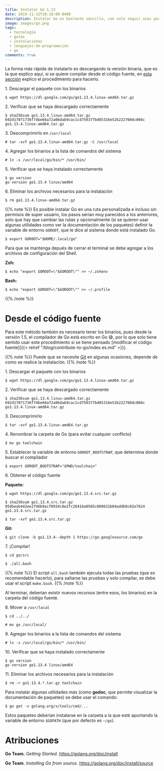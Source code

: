 ```yaml
---
title: Instalar Go 1.13
date: 2019-11-12T10:10:00-0400
description: Instalar Go es bastante sencillo, con solo seguir unas pocas instrucciones cualquiera puede hacerlo.
image: images/go.png
tags:
  - tecnología
  - guías
  - instalaciones
  - lenguajes-de-programación
  - go
comments: true
---
```


La forma más rápida de instalarlo es descargando la versión binaria, que es la
que explico aquí, si se quiere compilar desde el código fuente, en [esta sección](#desde-el-código-fuente)
explico el procedimiento para hacerlo.

1\. Descargar el paquete con los binarios

```shell-session
$ wget https://dl.google.com/go/go1.13.4.linux-amd64.tar.gz
```

2\. Verificar que se haya descargado correctamente

```shell-session
$ sha256sum go1.13.4.linux-amd64.tar.gz
692d17071736f74be04a72a06dab9cac1cd759377bd85316e52b2227604c004c  go1.13.4.linux-amd64.tar.gz
```

3\. Descomprimirlo en `/usr/local`

```shell-session
# tar -xvf go1.13.4.linux-amd64.tar.gz -C /usr/local
```

4\. Agregar los binarios a la lista de comandos del sistema

```shell-session
# ln -s /usr/local/go/bin/* /usr/bin/
```

5\. Verificar que se haya instalado correctamente

```shell-session
$ go version
go version go1.13.4 linux/amd64
```

6\. Eliminar los archivos necesarios para la instalación

```shell-session
$ rm go1.13.4.linux-amd64.tar.gz
```

{{% note %}}
Es posible instalar Go en una ruta personalizada e incluso sin permisos de
super usuario, los pasos serían muy parecidos a los anteriores, solo que hay
que cambiar las rutas y opcionalmente (si se quieren usar algunas utilidades
como ver la documentación de los paquetes) definir la variable de entorno
`GOROOT`, que le dice al sistema donde está instalado Go.

```shell-session
$ export GOROOT="$HOME/.local/go"
```

Para que se mantenga depués de cerrar el terminal se debe agregar a los
archivos de configuración del Shell.

**Zsh:**

```shell-session
$ echo "export GOROOT=\"$GOROOT\"" >> ~/.zshenv
```

**Bash:**

```shell-session
$ echo "export GOROOT=\"$GOROOT\"" >> ~/.profile
```
{{% /note %}}

# Desde el código fuente

Para este método también es necesario tener los binarios, pues desde la
versión 1.5, el compilador de Go está escrito en Go 😅, por lo que solo
tiene sentido usar este procedimiento si se tiene pensado [modificar el código
fuente]({{< relref "/blog/contribute-to-go/index.es.md" >}}).

{{% note %}}
Puede que se necesite [Git](https://git-scm.com/) en algunas ocasiones, depende
de como se realice la instalación.
{{% /note %}}

1\. Descargar el paquete con los binarios

```shell-session
$ wget https://dl.google.com/go/go1.13.4.linux-amd64.tar.gz
```

2\. Verificar que se haya descargado correctamente

```shell-session
$ sha256sum go1.13.4.linux-amd64.tar.gz
692d17071736f74be04a72a06dab9cac1cd759377bd85316e52b2227604c004c  go1.13.4.linux-amd64.tar.gz
```

3\. Descomprimirlo

```shell-session
$ tar -xvf go1.13.4.linux-amd64.tar.gz
```

4\. Renombrar la carpeta de Go (para evitar cualquier conflicto)

```shell-session
$ mv go toolchain
```

5\. Establecer la variable de entorno `GOROOT_BOOTSTRAP`, que determina donde
    buscar el compilador

```shell-session
$ export GOROOT_BOOTSTRAP="$PWD/toolchain"
```

6\. Obtener el código fuente

**Paquete:**

```shell-session
$ wget https://dl.google.com/go/go1.13.4.src.tar.gz
```

```shell-session
$ sha256sum go1.13.4.src.tar.gz
95dbeab442ee2746b9acf0934c8e2fc26414a0565c008631b04addb8c02e7624  go1.13.4.src.tar.gz
```

```shell-session
$ tar -xvf go1.13.4.src.tar.gz
```

**Git:**

```shell-session
$ git clone -b go1.13.4--depth 1 https://go.googlesource.com/go
```

7\. ¡Compilar!

```shell-session
$ cd go/src
```

```shell-session
$ ./all.bash
```

{{% note %}}
El script `all.bash` también ejecuta todas las pruebas (que es recomendable
hacerlo), para saltarse las pruebas y solo compilar, se debe usar el script
`make.bash`.
{{% /note %}}

Al terminar, deberían existir nuevos recursos (entre esos, los binarios) en la
carpeta del código fuente.

8\. Mover a `/usr/local`

```shell-session
$ cd ../../
```

```shell-session
# mv go /usr/local/
```

9\. Agregar los binarios a la lista de comandos del sistema

```shell-session
# ln -s /usr/local/go/bin/* /usr/bin/
```

10\. Verificar que se haya instalado correctamente

```shell-session
$ go version
go version go1.13.4 linux/amd64
```

11\. Eliminar los archivos necesarios para la instalación

```shell-session
$ rm -r go1.13.4.*.tar.gz toolchain
```

Para instalar algunas utilidades más (como **godoc**, que permite visualizar la
documentación de paquetes) se debe usar el comando:

```shell-session
$ go get -v golang.org/x/tools/cmd/...
```

Estos paquetes deberían instalarse en la carpeta a la que esté apuntando la
variable de entorno `$GOPATH` (que por defecto es `~/go`).

# Atribuciones

**Go Team.** *Getting Started.* <https://golang.org/doc/install>

**Go Team.** *Installing Go from source.* <https://golang.org/doc/install/source>

